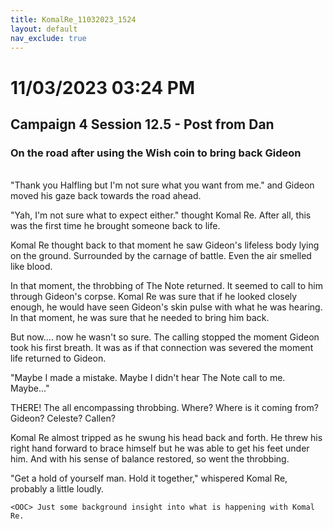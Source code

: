 ```yaml
---
title: KomalRe_11032023_1524
layout: default
nav_exclude: true
---
```


# 11/03/2023 03:24 PM
## Campaign 4 Session 12.5 - Post from Dan
### On the road after using the Wish coin to bring back Gideon
<br>
"Thank you Halfling but I'm not sure what you want from me." and Gideon moved his gaze back towards the road ahead.

"Yah, I'm not sure what to expect either." thought Komal Re. After all, this was the first time he brought someone back to life.

Komal Re thought back to that moment he saw Gideon's lifeless body lying on the ground. Surrounded by the carnage of battle. Even the air smelled like blood.

In that moment, the throbbing of The Note returned. It seemed to call to him through Gideon's corpse. Komal Re was sure that if he looked closely enough, he would have seen Gideon's skin pulse with what he was hearing. In that moment, he was sure that he needed to bring him back.

But now.... now he wasn't so sure. The calling stopped the moment Gideon took his first breath. It was as if that connection was severed the moment life returned to Gideon.

"Maybe I made a mistake. Maybe I didn't hear The Note call to me. Maybe..."

THERE! The all encompassing throbbing. Where? Where is it coming from? Gideon? Celeste? Callen? 

Komal Re almost tripped as he swung his head back and forth. He threw his right hand forward to brace himself but he was able to get his feet under him. And with his sense of balance restored, so went the throbbing.

"Get a hold of yourself man. Hold it together," whispered Komal Re, probably a little loudly. 

`<OOC> Just some background insight into what is happening with Komal Re.`